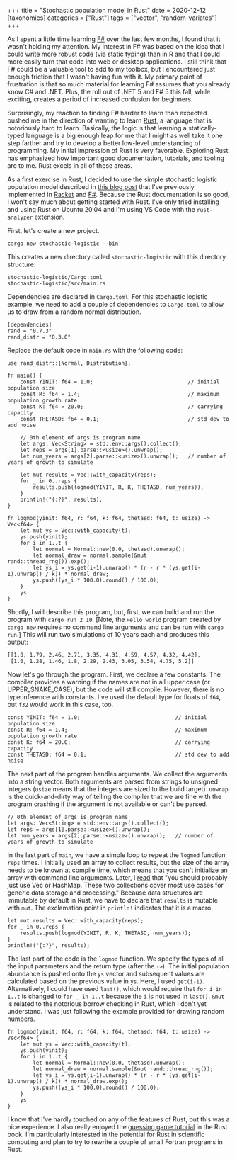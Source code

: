 +++
title = "Stochastic population model in Rust"
date = 2020-12-12
[taxonomies]
categories = ["Rust"]
tags = ["vector", "random-variates"]
+++

As I spent a little time learning [F#](https://fsharp.org/) over the last few months, I found that it wasn't holding my attention. My interest in F# was based on the idea that I could write more robust code (via static typing) than in R and that I could more easily turn that code into web or desktop applications. I still think that F# could be a valuable tool to add to my toolbox, but I encountered just enough friction that I wasn't having fun with it. My primary point of frustration is that so much material for learning F# assumes that you already know C# and .NET. Plus, the roll out of .NET 5 and F# 5 this fall, while exciting, creates a period of increased confusion for beginners. 

<!-- more -->

Surprisingly, my reaction to finding F# harder to learn than expected pushed me in the direction of wanting to learn [Rust](https://www.rust-lang.org/), a language that is notoriously hard to learn. Basically, the logic is that learning a statically-typed language is a big enough leap for me that I might as well take it one step farther and try to develop a better low-level understanding of programming. My initial impression of Rust is very favorable. Exploring Rust has emphasized how important good documentation, tutorials, and tooling are to me. Rust excels in all of these areas. 

As a first exercise in Rust, I decided to use the simple stochastic logistic population model described in [this blog post](https://www.seascapemodels.org/rstats/2017/02/26/speeding-up-sims.html) that I've previously implemented in [Racket](/stochastic-population-model-r-racket/) and [F#](/stochastic-population-model-fsharp/). Because the Rust documentation is so good, I won't say much about getting started with Rust. I've only tried installing and using Rust on Ubuntu 20.04 and I'm using VS Code with the `rust-analyzer` extension. 

First, let's create a new project.

```
cargo new stochastic-logistic --bin
```

This creates a new directory called `stochastic-logistic` with this directory structure:

```
stochastic-logistic/Cargo.toml
stochastic-logistic/src/main.rs
```

Dependencies are declared in `Cargo.toml`. For this stochastic logistic example, we need to add a couple of dependencies to `Cargo.toml` to allow us to draw from a random normal distribution.

```
[dependencies]
rand = "0.7.3"
rand_distr = "0.3.0"
```

Replace the default code in `main.rs` with the following code:

```
use rand_distr::{Normal, Distribution};

fn main() {
    const YINIT: f64 = 1.0;                              // initial population size
    const R: f64 = 1.4;                                  // maximum population growth rate
    const K: f64 = 20.0;                                 // carrying capacity
    const THETASD: f64 = 0.1;                            // std dev to add noise
    
    // 0th element of args is program name
    let args: Vec<String> = std::env::args().collect();
    let reps = args[1].parse::<usize>().unwrap();           
    let num_years = args[2].parse::<usize>().unwrap();   // number of years of growth to simulate
    
    let mut results = Vec::with_capacity(reps);
    for _ in 0..reps {
        results.push(logmod(YINIT, R, K, THETASD, num_years));
    }
    println!("{:?}", results);
}

fn logmod(yinit: f64, r: f64, k: f64, thetasd: f64, t: usize) -> Vec<f64> {
    let mut ys = Vec::with_capacity(t);
    ys.push(yinit);
    for i in 1..t {
        let normal = Normal::new(0.0, thetasd).unwrap();
        let normal_draw = normal.sample(&mut rand::thread_rng()).exp();
        let ys_i = ys.get(i-1).unwrap() * (r - r * (ys.get(i-1).unwrap() / k)) * normal_draw;
        ys.push((ys_i * 100.0).round() / 100.0);
    }
    ys
}
```

Shortly, I will describe this program, but, first, we can build and run the program with `cargo run 2 10`. [Note, the `Hello world` program created by `cargo new` requires no command line arguments and can be run with `cargo run`.] This will run two simulations of 10 years each and produces this output:

```
[[1.0, 1.79, 2.46, 2.71, 3.35, 4.31, 4.59, 4.57, 4.32, 4.42], 
 [1.0, 1.28, 1.46, 1.8, 2.29, 2.43, 3.05, 3.54, 4.75, 5.2]]
```

Now let's go through the program. First, we declare a few constants. The compiler provides a warning if the names are not in all upper case (or UPPER_SNAKE_CASE), but the code will still compile. However, there is no type inference with constants. I've used the default type for floats of `f64`, but `f32` would work in this case, too.

```
const YINIT: f64 = 1.0;                              // initial population size
const R: f64 = 1.4;                                  // maximum population growth rate
const K: f64 = 20.0;                                 // carrying capacity
const THETASD: f64 = 0.1;                            // std dev to add noise
```

The next part of the program handles arguments. We collect the arguments into a string vector. Both arguments are parsed from strings to unsigned integers (`usize` means that the integers are sized to the build target). `unwrap` is the quick-and-dirty way of telling the compiler that we are fine with the program crashing if the argument is not available or can't be parsed.  

```
// 0th element of args is program name
let args: Vec<String> = std::env::args().collect();
let reps = args[1].parse::<usize>().unwrap();           
let num_years = args[2].parse::<usize>().unwrap();   // number of years of growth to simulate
```

In the last part of `main`, we have a simple loop to repeat the `logmod` function `reps` times. I initially used an array to collect results, but the size of the array needs to be known at compile time, which means that you can't initialize an array with command line arguments. Later, I [read](https://doc.rust-lang.org/std/collections/index.html) that "you should probably just use Vec or HashMap. These two collections cover most use cases for generic data storage and processing." Because data structures are immutable by default in Rust, we have to declare that `results` is mutable with `mut`. The exclamation point in `println!` indicates that it is a macro. 

```
let mut results = Vec::with_capacity(reps);
for _ in 0..reps {
    results.push(logmod(YINIT, R, K, THETASD, num_years));
}
println!("{:?}", results);
```

The last part of the code is the `logmod` function. We specify the types of all the input parameters and the return type (after the `->`). The initial population abundance is pushed onto the `ys` vector and subsequent values are calculated based on the previous value in `ys`. Here, I used `get(i-1)`. Alternatively, I could have used `last()`, which would require that `for i in 1..t` is changed to `for _ in 1..t` because the `i` is not used in `last()`. `&mut` is related to the notorious borrow checking in Rust, which I don't yet understand. I was just following the example provided for drawing random numbers. 

```
fn logmod(yinit: f64, r: f64, k: f64, thetasd: f64, t: usize) -> Vec<f64> {
    let mut ys = Vec::with_capacity(t);
    ys.push(yinit);
    for i in 1..t {
        let normal = Normal::new(0.0, thetasd).unwrap();
        let normal_draw = normal.sample(&mut rand::thread_rng());
        let ys_i = ys.get(i-1).unwrap() * (r - r * (ys.get(i-1).unwrap() / k)) * normal_draw.exp();
        ys.push((ys_i * 100.0).round() / 100.0);
    }
    ys
}
```

I know that I've hardly touched on any of the features of Rust, but this was a nice experience. I also really enjoyed the [guessing game tutorial](https://doc.rust-lang.org/book/ch02-00-guessing-game-tutorial.html) in the Rust book. I'm particularly interested in the potential for Rust in scientific computing and plan to try to rewrite a couple of small Fortran programs in Rust. 